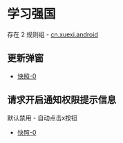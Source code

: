 # 学习强国

存在 2 规则组 - [cn.xuexi.android](/src/apps/cn.xuexi.android.ts)

## 更新弹窗

- [快照-0](https://gkd-kit.gitee.io/import/12715139)

## 请求开启通知权限提示信息

默认禁用 - 自动点击x按钮

- [快照-0](https://gkd-kit.gitee.io/import/12715160)
